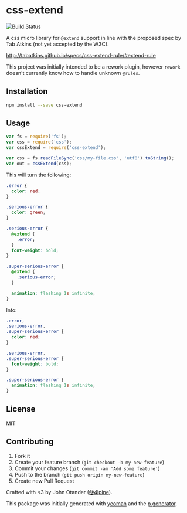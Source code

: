 # css-extend

[![Build Status](https://secure.travis-ci.org/johnotander/css-extend.png?branch=master)](https://travis-ci.org/johnotander/css-extend)

A css micro library for `@extend` support in line with the proposed spec
by Tab Atkins (not yet accepted by the W3C).

<http://tabatkins.github.io/specs/css-extend-rule/#extend-rule>

This project was initially intended to be a rework plugin, however `rework` doesn't currently know
how to handle unknown `@rules`.

## Installation

```bash
npm install --save css-extend
```

## Usage

```javascript
var fs = require('fs');
var css = require('css');
var cssExtend = require('css-extend');

var css = fs.readFileSync('css/my-file.css', 'utf8').toString();
var out = cssExtend(css);
```

This will turn the following:

```css
.error {
  color: red;
}

.serious-error {
  color: green;
}

.serious-error {
  @extend {
    .error;
  }
  font-weight: bold;
}

.super-serious-error {
  @extend {
    .serious-error;
  }

  animation: flashing 1s infinite;
}
```

Into:

```css
.error,
.serious-error,
.super-serious-error {
  color: red;
}

.serious-error,
.super-serious-error {
  font-weight: bold;
}

.super-serious-error {
  animation: flashing 1s infinite;
}
```

## License

MIT

## Contributing

1. Fork it
2. Create your feature branch (`git checkout -b my-new-feature`)
3. Commit your changes (`git commit -am 'Add some feature'`)
4. Push to the branch (`git push origin my-new-feature`)
5. Create new Pull Request

Crafted with <3 by John Otander ([@4lpine](https://twitter.com/4lpine)).

This package was initially generated with [yeoman](http://yeoman.io) and the [p generator](https://github.com/johnotander/generator-p.git).

